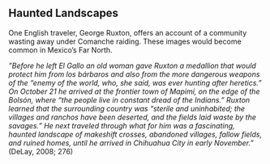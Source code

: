 ## Haunted Landscapes

One English traveler, George Ruxton, offers an account of a community wasting away under Comanche raiding. These images would become common in Mexico’s Far North.

_”Before he left El Gallo an old woman gave Ruxton a medallion that would protect him from los bárbaros and also from the more dangerous weapons of the “enemy of the world, who, she said, was ever hunting after heretics.” On October 21 he arrived at the frontier town of Mapimí, on the edge of the Bolsón, where “the people live in constant dread of the Indians.” Ruxton learned that the surrounding country was “sterile and uninhabited; the villages and ranchos have been deserted, and the fields laid waste by the savages.” He next traveled through what for him was a fascinating, haunted landscape of makeshift crosses, abandoned villages, fallow fields, and ruined homes, until he arrived in Chihuahua City in early November.”_ (DeLay, 2008; 276)

